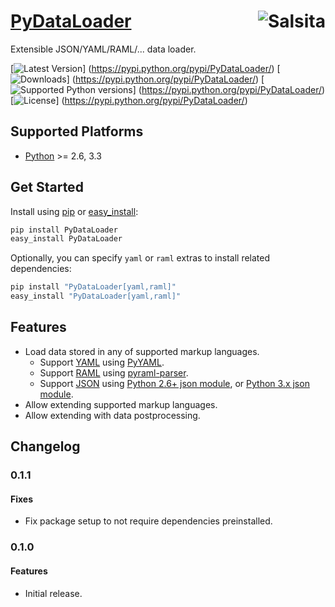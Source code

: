 # [PyDataLoader](https://github.com/salsita/pydataloader) <a href='https://github.com/salsita'><img align='right' title='Salsita' src='https://www.google.com/a/cpanel/salsitasoft.com/images/logo.gif?alpha=1' /></a>

Extensible JSON/YAML/RAML/... data loader.

[![Latest Version](https://pypip.in/version/PyDataLoader/badge.svg)]
(https://pypi.python.org/pypi/PyDataLoader/)
[![Downloads](https://pypip.in/download/PyDataLoader/badge.svg)]
(https://pypi.python.org/pypi/PyDataLoader/)
[![Supported Python versions](https://pypip.in/py_versions/PyDataLoader/badge.svg)]
(https://pypi.python.org/pypi/PyDataLoader/)
[![License](https://pypip.in/license/PyDataLoader/badge.svg)]
(https://pypi.python.org/pypi/PyDataLoader/)


## Supported Platforms

* [Python](http://www.python.org/) >= 2.6, 3.3


## Get Started

Install using [pip](https://pip.pypa.io/) or [easy_install](http://pythonhosted.org/setuptools/easy_install.html):
```bash
pip install PyDataLoader
easy_install PyDataLoader
```

Optionally, you can specify `yaml` or `raml` extras to install related dependencies:
```bash
pip install "PyDataLoader[yaml,raml]"
easy_install "PyDataLoader[yaml,raml]"
```

## Features

- Load data stored in any of supported markup languages.
  - Support [YAML](http://yaml.org/) using [PyYAML](http://pyyaml.org/wiki/PyYAML).
  - Support [RAML](http://raml.org/) using [pyraml-parser](https://github.com/an2deg/pyraml-parser).
  - Support [JSON](http://json.org/) using [Python 2.6+ json module](https://docs.python.org/2/library/json.html), or [Python 3.x json module](https://docs.python.org/3/library/json.html).
- Allow extending supported markup languages.
- Allow extending with data postprocessing.

## Changelog

### 0.1.1

#### Fixes

- Fix package setup to not require dependencies preinstalled.

### 0.1.0

#### Features

- Initial release.
